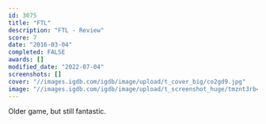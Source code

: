```yaml
---
id: 3075
title: "FTL"
description: "FTL - Review"
score: 7
date: "2016-03-04"
completed: FALSE
awards: []
modified_date: "2022-07-04"
screenshots: []
cover: "//images.igdb.com/igdb/image/upload/t_cover_big/co2gd9.jpg"
image: "//images.igdb.com/igdb/image/upload/t_screenshot_huge/tmznt3rb49krfeuj47wy.jpg"
---
```

Older game, but still fantastic.
